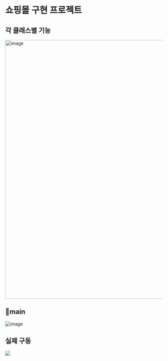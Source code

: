 # 쇼핑몰 구현 프로젝트

## 각 클래스별 기능
<img width="827" alt="image" src="https://github.com/user-attachments/assets/663fd89a-0685-4187-8a79-4464b073c6da">

## main
![image](https://github.com/user-attachments/assets/cf60d9a4-64cd-4a79-bf32-0835b3c620fd)


## 실제 구동
<img src="https://github.com/user-attachments/assets/37cc8bad-b8d4-4555-950b-e0efe6b88593">

